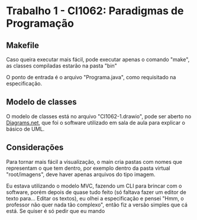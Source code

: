 # Trabalho 1 - CI1062: Paradigmas de Programação

## Makefile
Caso queira executar mais fácil, pode executar apenas o comando "make", as classes compiladas estarão na pasta "bin"

O ponto de entrada é o arquivo "Programa.java", como requisitado na especificação.

## Modelo de classes
O modelo de classes está no arquivo "CI1062-1.drawio", pode ser aberto no [Diagrams.net](https://app.diagrams.net), que foi o software utilizado em sala de aula para explicar o básico de UML.

## Considerações
Para tornar mais fácil a visualização, o main cria pastas com nomes que representam o que tem dentro, por exemplo dentro da pasta virtual "root/imagens", deve haver apenas arquivos do tipo imagem.

Eu estava utilizando o modelo MVC, fazendo um CLI para brincar com o software, porém depois de quase tudo feito (só faltava fazer um editor de texto para... Editar os textos), eu olhei a especificação e pensei "Hmm, o professor não quer nada tão complexo", então fiz a versão simples que cá está. Se quiser é só pedir que eu mando